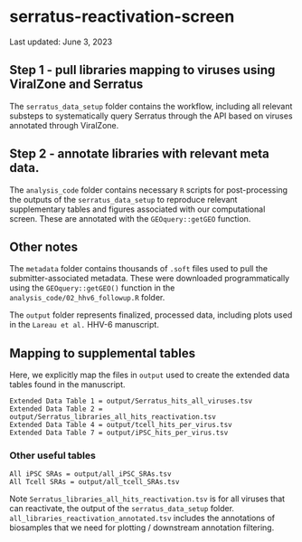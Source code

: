 # serratus-reactivation-screen

Last updated: June 3, 2023

## Step 1 - pull libraries mapping to viruses using ViralZone and Serratus

The `serratus_data_setup` folder contains the workflow, including all relevant substeps to systematically query Serratus through the API based on viruses annotated through ViralZone.

## Step 2 - annotate libraries with relevant meta data. 

The `analysis_code` folder contains necessary `R` scripts for post-processing the outputs of the `serratus_data_setup` to reproduce relevant supplementary tables
and figures associated with our computational screen. These are annotated with the `GEOquery::getGEO` function. 

## Other notes

The `metadata` folder contains thousands of `.soft` files used to pull the submitter-associated metadata. 
These were downloaded programmatically using the `GEOquery::getGEO()` function in the `analysis_code/02_hhv6_followup.R` folder. 

The `output` folder represents finalized, processed data, including plots used in the `Lareau et al.` HHV-6 manuscript.

## Mapping to supplemental tables

Here, we explicitly map the files in `output` used to create the extended data tables found in the manuscript. 

```
Extended Data Table 1 = output/Serratus_hits_all_viruses.tsv
Extended Data Table 2 = output/Serratus_libraries_all_hits_reactivation.tsv
Extended Data Table 4 = output/tcell_hits_per_virus.tsv
Extended Data Table 7 = output/iPSC_hits_per_virus.tsv

```

### Other useful tables
```
All iPSC SRAs = output/all_iPSC_SRAs.tsv
All Tcell SRAs = output/all_tcell_SRAs.tsv
```

Note `Serratus_libraries_all_hits_reactivation.tsv` is for all viruses that can reactivate, the output of the `serratus_data_setup` folder. 
`all_libraries_reactivation_annotated.tsv` includes the annotations of biosamples that we need for plotting / downstream annotation filtering.
<br>
